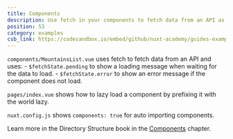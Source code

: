 ```yaml
---
title: Components
description: Use fetch in your components to fetch data from an API as well as auto importing and lazy loading components
position: 53
category: examples
csb_link: https://codesandbox.io/embed/github/nuxt-academy/guides-examples/tree/master/04_directory_structure/03_components
---
```


`components/MountainsList.vue` uses fetch to fetch data from an API and uses: - `$fetchState.pending` to show a loading message when waiting for the data to load. - `$fetchState.error` to show an error message if the component does not load.

`pages/index.vue` shows how to lazy load a component by prefixing it with the world lazy.

`nuxt.config.js` shows `components: true` for auto importing components.

<base-alert type="next">

Learn more in the Directory Structure book in the [Components](/guides/directory-structure/components) chapter.

</base-alert>

<code-sandbox :src="csb_link"></code-sandbox>
